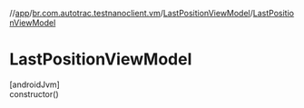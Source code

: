 //[app](../../../index.md)/[br.com.autotrac.testnanoclient.vm](../index.md)/[LastPositionViewModel](index.md)/[LastPositionViewModel](-last-position-view-model.md)

# LastPositionViewModel

[androidJvm]\
constructor()
